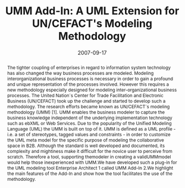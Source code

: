 ---
abstract: The tighter coupling of enterprises in regard to information system technology
  has also changed the way business processes are modeled. Modeling interorganizational
  business processes is necessary in order to gain a profound and unique representation
  of the processes involved. However this requires a new methodology especially designed
  for modeling inter-organizational business processes. The United Nation´s Center
  for Trade Facilitation and Electronic Business (UN/CEFACT) took up the challenge
  and started to develop such a methodology. The research efforts became known as
  UN/CEFACT´s modeling methodology (UMM) [1]. UMM enables the business modeler to
  capture the business knowledge independent of the underlying implementation technology
  such as ebXML or Web Services. Due to the popularity of the Unified Modeling Language
  (UML) the UMM is built on top of it. UMM is defined as a UML profile - i.e. a set
  of stereotypes, tagged values and constraints - in order to customize the UML meta
  model for the specific purpose of modeling the collaborative space in B2B. Although
  the standard is well developed and documented, its complexity and mightiness make
  it difficult for the novice user to perceive from scratch. Therefore a tool, supporting
  themodeler in creating a validUMMmodel would help those inexperienced with UMM.We
  have developed such a plug-in for the UML modeling tool Enterprise Architect 1 called
  UMM Add-In 2.We highlight the main features of the Add-In and show how the tool
  facilitates the use of the methodology.
authors:
- Birgit Hofreiter
- Christian Huemer
- Philipp Liegl
- Rainer Schuster
- Marco Zapletal
date: '2007-09-17'
featured: false
links:
- name: Publik
  url: https://publik.tuwien.ac.at/showentry.php?ID=141726&lang=2
publication: 'Poster: International Conference on Service-Oriented Computing, Wien;
  09-17-2007 - 09-20-2007; in: "Service-Oriented Computing - ICSOC 2007", Springer,
  LNCS 4749 (2007), ISBN: 978-3-540-74973-8; 618 - 619'
publication_types:
- '1'
publishDate: '2007-09-17'
title: 'UMM Add-In: A UML Extension for UN/CEFACT''s Modeling Methodology'
url_pdf: http://publik.tuwien.ac.at/files/pub-inf_5355.pdf
---